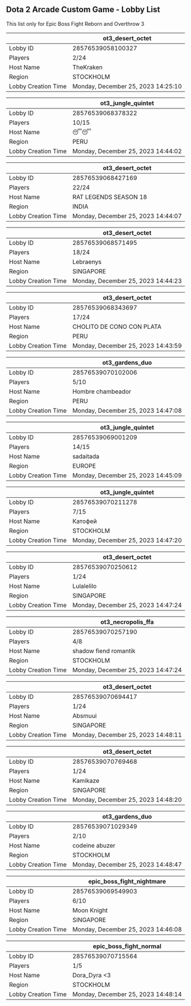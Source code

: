 ## Dota 2 Arcade Custom Game - Lobby List

This list only for Epic Boss Fight Reborn and Overthrow 3

|  | ot3_desert_octet |
| ------ | ------ |
| Lobby ID | 28576539058100327 |
| Players | 2/24 |
| Host Name | TheKraken |
| Region | STOCKHOLM |
| Lobby Creation Time | Monday, December 25, 2023 14:25:10 |


|  | ot3_jungle_quintet |
| ------ | ------ |
| Lobby ID | 28576539068378322 |
| Players | 10/15 |
| Host Name | 😴😴 |
| Region | PERU |
| Lobby Creation Time | Monday, December 25, 2023 14:44:02 |


|  | ot3_desert_octet |
| ------ | ------ |
| Lobby ID | 28576539068427169 |
| Players | 22/24 |
| Host Name | RAT LEGENDS SEASON 18 |
| Region | INDIA |
| Lobby Creation Time | Monday, December 25, 2023 14:44:07 |


|  | ot3_desert_octet |
| ------ | ------ |
| Lobby ID | 28576539068571495 |
| Players | 18/24 |
| Host Name | Lebraenys |
| Region | SINGAPORE |
| Lobby Creation Time | Monday, December 25, 2023 14:44:23 |


|  | ot3_desert_octet |
| ------ | ------ |
| Lobby ID | 28576539068343697 |
| Players | 17/24 |
| Host Name | CHOLITO DE CONO CON PLATA |
| Region | PERU |
| Lobby Creation Time | Monday, December 25, 2023 14:43:59 |


|  | ot3_gardens_duo |
| ------ | ------ |
| Lobby ID | 28576539070102006 |
| Players | 5/10 |
| Host Name | Hombre chambeador |
| Region | PERU |
| Lobby Creation Time | Monday, December 25, 2023 14:47:08 |


|  | ot3_jungle_quintet |
| ------ | ------ |
| Lobby ID | 28576539069001209 |
| Players | 14/15 |
| Host Name | sadaitada |
| Region | EUROPE |
| Lobby Creation Time | Monday, December 25, 2023 14:45:09 |


|  | ot3_jungle_quintet |
| ------ | ------ |
| Lobby ID | 28576539070211278 |
| Players | 7/15 |
| Host Name | Катофей |
| Region | STOCKHOLM |
| Lobby Creation Time | Monday, December 25, 2023 14:47:20 |


|  | ot3_desert_octet |
| ------ | ------ |
| Lobby ID | 28576539070250612 |
| Players | 1/24 |
| Host Name | Lulalelilo |
| Region | SINGAPORE |
| Lobby Creation Time | Monday, December 25, 2023 14:47:24 |


|  | ot3_necropolis_ffa |
| ------ | ------ |
| Lobby ID | 28576539070257190 |
| Players | 4/8 |
| Host Name | shadow fiend romantik |
| Region | STOCKHOLM |
| Lobby Creation Time | Monday, December 25, 2023 14:47:24 |


|  | ot3_desert_octet |
| ------ | ------ |
| Lobby ID | 28576539070694417 |
| Players | 1/24 |
| Host Name | Absmuui |
| Region | SINGAPORE |
| Lobby Creation Time | Monday, December 25, 2023 14:48:11 |


|  | ot3_desert_octet |
| ------ | ------ |
| Lobby ID | 28576539070769468 |
| Players | 1/24 |
| Host Name | Kamikaze |
| Region | SINGAPORE |
| Lobby Creation Time | Monday, December 25, 2023 14:48:20 |


|  | ot3_gardens_duo |
| ------ | ------ |
| Lobby ID | 28576539071029349 |
| Players | 2/10 |
| Host Name | codeine abuzer |
| Region | STOCKHOLM |
| Lobby Creation Time | Monday, December 25, 2023 14:48:47 |


|  | epic_boss_fight_nightmare |
| ------ | ------ |
| Lobby ID | 28576539069549903 |
| Players | 6/10 |
| Host Name | Moon Knight |
| Region | SINGAPORE |
| Lobby Creation Time | Monday, December 25, 2023 14:46:08 |


|  | epic_boss_fight_normal |
| ------ | ------ |
| Lobby ID | 28576539070715564 |
| Players | 1/5 |
| Host Name | Dora_Dyra <3 |
| Region | STOCKHOLM |
| Lobby Creation Time | Monday, December 25, 2023 14:48:14 |


